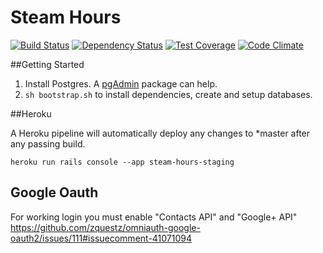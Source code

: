 # Steam Hours

[![Build Status](https://travis-ci.org/Sinetheta/steam-hours.svg?branch=master)](https://travis-ci.org/Sinetheta/steam-hours)
[![Dependency Status](https://gemnasium.com/Sinetheta/steam-hours.svg)](https://gemnasium.com/Sinetheta/steam-hours)
[![Test Coverage](https://codeclimate.com/github/Sinetheta/steam-hours/badges/coverage.svg)](https://codeclimate.com/github/Sinetheta/steam-hours)
[![Code Climate](https://codeclimate.com/github/Sinetheta/steam-hours/badges/gpa.svg)](https://codeclimate.com/github/Sinetheta/steam-hours)

##Getting Started

1. Install Postgres. A [pgAdmin](http://www.pgadmin.org/) package can help.
2. `sh bootstrap.sh` to install dependencies, create and setup databases.

##Heroku

A Heroku pipeline will automatically deploy any changes to *master after any
passing build.

```
heroku run rails console --app steam-hours-staging
```

## Google Oauth

For working login you must enable "Contacts API" and "Google+ API" https://github.com/zquestz/omniauth-google-oauth2/issues/111#issuecomment-41071094
